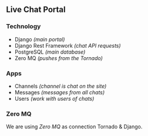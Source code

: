 ## Live Chat Portal

### Technology

- Django _(main portal)_
- Django Rest Framework _(chat API requests)_
- PostgreSQL _(main database)_
- Zero MQ _(pushes from the Tornado)_

### Apps

- Channels _(channel is chat on the site)_
- Messages _(messages from all chats)_
- Users _(work with users of chats)_

### Zero MQ

We are using _Zero MQ_ as connection Tornado & Django.

